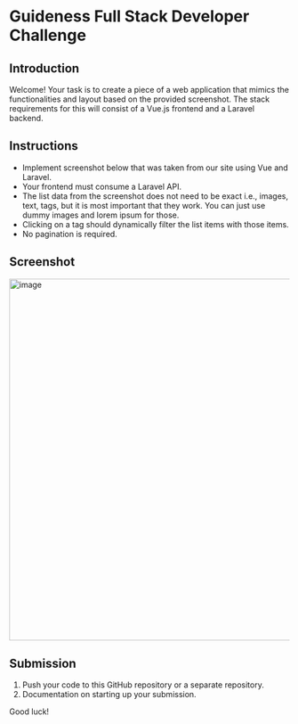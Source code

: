 # Guideness Full Stack Developer Challenge

## Introduction
Welcome! Your task is to create a piece of a web application that mimics the functionalities and layout based on the provided screenshot. The stack requirements for this will consist of a Vue.js frontend and a Laravel backend.


## Instructions
- Implement screenshot below that was taken from our site using Vue and Laravel.
- Your frontend must consume a Laravel API.
- The list data from the screenshot does not need to be exact i.e., images, text, tags, but it is most important that they work. You can just use dummy images and lorem ipsum for those.
- Clicking on a tag should dynamically filter the list items with those items.
- No pagination is required.

## Screenshot
<img width="649" alt="image" src="https://github.com/111-enterprises/guideness-programming-challenge/assets/126024995/2d77d5ca-0688-4163-b3a7-2659657c087d">

## Submission
1. Push your code to this GitHub repository or a separate repository.
2. Documentation on starting up your submission.


Good luck!
